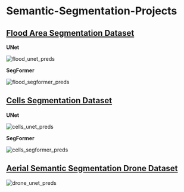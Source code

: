 # Semantic-Segmentation-Projects

## [Flood Area Segmentation Dataset](https://www.kaggle.com/datasets/faizalkarim/flood-area-segmentation)

**UNet**

![flood_unet_preds](https://github.com/bekhzod-olimov/Semantic-Segmentation-Projects/assets/50166164/34557831-6498-41fa-84e7-7fa939b80cfc)

**SegFormer**

![flood_segformer_preds](https://github.com/bekhzod-olimov/Semantic-Segmentation-Projects/assets/50166164/007053a7-2e69-4f6d-bacc-52ee362475c3)


## [Cells Segmentation Dataset](https://drive.google.com/file/d/1c4oON03uBSxcGlluBFHTtkhFibUPSWs7/view)

**UNet**

![cells_unet_preds](https://github.com/bekhzod-olimov/Semantic-Segmentation-Projects/assets/50166164/a98371c9-c023-4590-9873-aece8ca233b5)

**SegFormer**

![cells_segformer_preds](https://github.com/bekhzod-olimov/Semantic-Segmentation-Projects/assets/50166164/8bcc583d-22cf-4733-bb0b-3a3080e1ff55)

## [Aerial Semantic Segmentation Drone Dataset](https://www.kaggle.com/datasets/bulentsiyah/semantic-drone-dataset)

![drone_unet_preds](https://github.com/bekhzod-olimov/Semantic-Segmentation-Projects/assets/50166164/c3f13d69-ecc7-409d-b828-acec764e169a)




